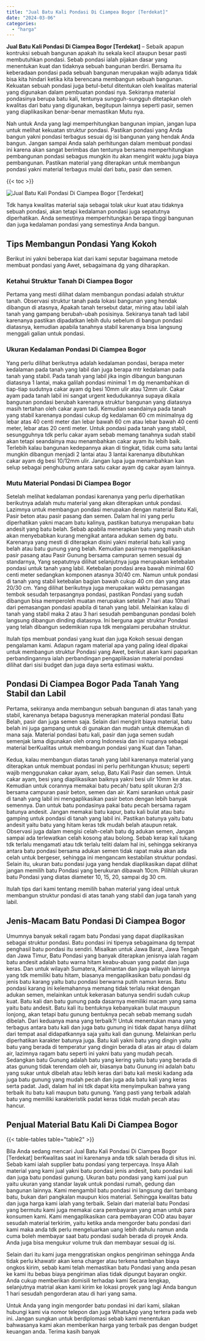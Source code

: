 ```yaml
---
title: "Jual Batu Kali Pondasi Di Ciampea Bogor [Terdekat]"
date: "2024-03-06"
categories: 
  - "harga"
---
```


**Jual Batu Kali Pondasi Di Ciampea Bogor \[Terdekat\]** – Sebaik apapun kontruksi sebuah bangunan apakah itu sekala kecil ataupun besar pasti membutuhkan pondasi. Sebab pondasi ialah pijakan dasar yang menentukan kuat dan tidaknya sebuah bangunan berdiri. Bersama itu keberadaan pondasi pada sebuah bangunan merupakan wajib adanya tidak bisa kita hindari ketika kita berencana membangun sebuah bangunan. Kekuatan sebuah pondasi juga betul-betul ditentukan oleh kwalitas material yang digunakan dalam pembuatan pondasi nya. Sekiranya material pondasinya berupa batu kali, tentunya sungguh-sungguh ditetapkan oleh kwalitas dari batu yang digunakan, begitupun lainnya seperti pasir, semen yang diaplikasikan benar-benar memastikan Mutu nya.

Nah untuk Anda yang lagi memperhitungkan bangunan impian, jangan lupa untuk melihat kekuatan struktur pondasi. Pastikan pondasi yang Anda bangun yakni pondasi terbagus sesuai dg isi bangunan yang hendak Anda bangun. Jangan sampai Anda salah perhitungan dalam membuat pondasi ini karena akan sangat berimbas dan tentunya bersama memperhitungkan pembangunan pondasi sebagus mungkin itu akan mengirit waktu juga biaya pembangunan. Pastikan material yang diterapkan untuk membangun pondasi yakni material terbagus mulai dari batu, pasir dan semen.

{{< toc >}}

![Jual Batu Kali Pondasi Di Ciampea Bogor [Terdekat]](/images/jual-batu-kali-01.png)

Tdk hanya kwalitas material saja sebagai tolak ukur kuat atau tidaknya sebuah pondasi, akan tetapi kedalaman pondasi juga sepatutnya diperhatikan. Anda semestinya memperhitungkan berapa tinggi bangunan dan juga kedalaman pondasi yang semestinya Anda bangun.

## Tips Membangun Pondasi Yang Kokoh

Berikut ini yakni beberapa kiat dari kami seputar bagaimana metode membuat pondasi yang Awet, sebagaimana dg yang diharapkan.

### Ketahui Struktur Tanah Di Ciampea Bogor

Pertama yang mesti dilihat dalam membangun pondasi adalah struktur tanah. Observasi struktur tanah pada lokasi bangunan yang hendak dibangun di atasnya, Apakah tanah tersebut datar, miring atau labil ialah tanah yang gampang berubah-ubah posisinya. Sekiranya tanah tadi labil karenanya pastikan dipadatkan lebih dulu sebelum di bangun pondasi diatasnya, kemudian apabila tanahnya stabil karenanya bisa langsung menggali galian untuk pondasi.

### Ukuran Kedalaman Pondasi Di Ciampea Bogor

Yang perlu dilihat berikutnya adalah kedalaman pondasi, berapa meter kedalaman pada tanah yang labil dan juga berapa mtr kedalaman pada tanah yang stabil. Pada tanah yang labil jika ingin dibangun bangunan diatasnya 1 lantai, maka galilah pondasi minimal 1 m dg menambahkan di tiap-tiap sudutnya cakar ayam dg besi 10mm ulir atau 12mm ulir. Cakar ayam pada tanah labil ini sangat urgent kedudukannya supaya dikala bangunan pondasi berubah karenanya struktur bangunan yang diatasnya masih tertahan oleh cakar ayam tadi. Kemudian seandainya pada tanah yang stabil karenanya pondasi cukup dg kedalaman 60 cm minimalnya dg lebar atas 40 centi meter dan lebar bawah 60 cm atau lebar bawah 40 centi meter, lebar atas 20 centi meter. Untuk pondasi pada tanah yang stabil, sesungguhnya tdk perlu cakar ayam sebab memang tanahnya sudah stabil akan tetapi seandainya mau menambahkan cakar ayam itu lebih baik. Terlebih kalau bangunan kedepannya akan di tingkat, tidak cuma satu lantai mungkin dibangun menjadi 2 lantai atau 3 lantai karenanya dibutuhkan cakar ayam dg besi 10/12mm ulir. Jangan lupa juga menambahkan kan selup sebagai penghubung antara satu cakar ayam dg cakar ayam lainnya.

### Mutu Material Pondasi Di Ciampea Bogor

Setelah melihat kedalaman pondasi karenanya yang perlu diperhatikan berikutnya adalah mutu material yang akan diterapkan untuk pondasi. Lazimnya untuk membangun pondasi merupakan dengan material Batu Kali, Pasir beton atau pasir pasang dan semen. Dalam hal ini yang perlu diperhatikan yakni macam batu kalinya, pastikan batunya merupakan batu andesit yang batu belah. Sebab apabila menerapkan batu yang masih utuh akan menyebabkan kurang mengikat antara adukan semen dg batu. Karenanya yang mesti di diterapkan disini yakni material batu kali yang belah atau batu gunung yang belah. Kemudian pasirnya mengaplikasikan pasir pasang atau Pasir Gunung bersama campuran semen sesuai dg standarnya, Yang sepatutnya dilihat selanjutnya juga merupakan ketebalan pondasi untuk tanah yang labil. Ketebalan pondasi area bawah minimal 60 centi meter sedangkan komponen atasnya 30/40 cm. Namun untuk pondasi di tanah yang stabil ketebalan bagian bawah cukup 40 cm dan yang atas 20/30 cm. Yang dilihat berikutnya juga merupakan waktu pemasangan tembok sesudah terpasangnya pondasi, pastikan Pondasi yang sudah dibangun bisa memperoleh muatan merupakan setelah 7 hari atau 10hari dari pemasangan pondasi apabila di tanah yang labil. Melainkan kalau di tanah yang stabil maka 2 atau 3 hari sesudah pembangunan pondasi boleh langsung dibangun dinding diatasnya. Ini berguna agar struktur Pondasi yang telah dibangun sedemikian rupa tdk mengalami perubahan struktur.

Itulah tips membuat pondasi yang kuat dan juga Kokoh sesuai dengan pengalaman kami. Adapun ragam material apa yang paling ideal dipakai untuk membangun struktur Pondasi yang Awet, berikut akan kami paparkan perbandingannya ialah perbandingan pengaplikasian material pondasi dilihat dari sisi budget dan juga daya serta estimasi waktu.

## Pondasi Di Ciampea Bogor Pada Tanah Yang Stabil dan Labil

Pertama, sekiranya anda membangun sebuah bangunan di atas tanah yang stabil, karenanya betapa bagusnya menerapkan material pondasi Batu Belah, pasir dan juga semen saja. Selain dari mengirit biaya material, batu belah ini juga gampang untuk di gunakan dan mudah untuk ditemukan di mana saja. Material pondasi batu kali, pasir dan juga semen sudah semenjak lama digunakan oleh orang Indonesia dan ini rupanya sebagai material berKualitas untuk membangun pondasi yang Kuat dan Tahan.

Kedua, kalau membangun diatas tanah yang labil karenanya material yang diterapkan untuk membuat pondasi ini perlu perhitungan khusus; seperti wajib menggunakan cakar ayam, selup, Batu Kali Pasir dan semen. Untuk cakar ayam, besi yang diaplikasikan baiknya yakni besi ulir 10mm ke atas. Kemudian untuk corannya memakai batu pecah/ batu split ukuran 2/3 bersama campuran pasir beton, semen dan air. Kami sarankan untuk pasir di tanah yang labil ini mengaplikasikan pasir beton dengan lebih banyak semennya. Dan untuk batu pondasinya pakai batu pecah bersama ragam batunya andesit. Jangan memakai batu kapur, batu kali bulat atau batu gamping untuk pondasi di tanah yang labil ini. Pastikan batunya yaitu batu andesit yaitu batu yang hitam keras tdk mudah belah ataupun retak. Observasi juga dalam mengisi celah-celah batu dg adukan semen, Jangan sampai ada terlewatkan celah kosong atau bolong. Sebab kerap kali tukang tdk terlalu mengamati atau tdk terlalu teliti dalam hal ini, sehingga sekiranya antara batu pondasi bersama adukan semen tidak rapat maka akan ada celah untuk bergeser, sehingga ini mengancam kestabilan struktur pondasi. Selain itu, ukuran batu pondasi juga yang hendak diaplikasikan dapat dilihat jangan memilih batu Pondasi yang berukuran dibawah 10cm. Pilihlah ukuran batu Pondasi yang diatas diameter 10, 15, 20, sampai dg 30 cm.

Itulah tips dari kami tentang memilih bahan material yang ideal untuk membangun struktur pondasi di atas tanah yang stabil dan juga tanah yang labil.

## Jenis-Macam Batu Pondasi Di Ciampea Bogor

Umumnya banyak sekali ragam batu Pondasi yang dapat diaplikasikan sebagai struktur pondasi. Batu pondasi ini tipenya sebagaimana dg tempat penghasil batu pondasi itu sendiri. Misalkan untuk Jawa Barat, Jawa Tengah dan Jawa Timur, Batu Pondasi yang banyak diterapkan jenisnya ialah ragam batu andesit adalah batu warna hitam keabu-abuan yang padat dan juga keras. Dan untuk wilayah Sumatera, Kalimantan dan juga wilayah lainnya yang tdk memiliki batu hitam, biasanya mengaplikasikan batu pondasi dg jenis batu karang yaitu batu pondasi berwarna putih namun keras. Batu pondasi karang ini kelemahannya memang tidak terlalu rekat dengan adukan semen, melainkan untuk kekerasan batunya sendiri sudah cukup kuat. Batu kali dan batu gunung pada dasarnya memiliki macam yang sama yaitu batu andesit. Batu kali itu bentuknya kebanyakan bulat maupun lonjong, akan tetapi batu gunung bentuknya pecah sebab memang sudah dibelah. Dari keduanya mana yang terbaik?! Untuk menentukan mana yang terbagus antara batu kali dan juga batu gunung ini tidak dapat hanya dilihat dari tempat asal didapatkannya saja yaitu kali dan gunung. Melainkan perlu diperhatikan karakter batunya juga. Batu kali yakni batu yang dingin yaitu batu yang berada di temperatur yang dingin berada di atas air atau di dalam air, lazimnya ragam batu seperti ini yakni batu yang mudah pecah. Sedangkan batu Gunung adalah batu yang kering yaitu batu yang berada di atas gunung tidak terendam oleh air, biasanya batu Gunung ini adalah batu yang sukar untuk dibelah atau lebih keras dari batu kali meski kadang ada juga batu gunung yang mudah pecah dan juga ada batu kali yang keras serta padat. Jadi, dalam hal ini tdk dapat kita menyimpulkan bahwa yang terbaik itu batu kali maupun batu gunung. Yang pasti yang terbaik adalah batu yang memiliki karakteristik padat keras tidak mudah pecah atau hancur.

## Penjual Material Batu Kali Di Ciampea Bogor

{{< table-tables table="table2" >}}

Bila Anda sedang mencari Jual Batu Kali Pondasi Di Ciampea Bogor \[Terdekat\] berKwalitas saat ini karenanya anda tdk salah berada di situs ini. Sebab kami ialah supplier batu pondasi yang terpercaya. Insya Allah material yang kami jual yakni batu pondasi jenis andesit, batu pondasi kali dan juga batu pondasi gunung. Ukuran batu pondasi yang kami jual pun yaitu ukuran yang standar layak untuk pondasi rumah, gedung dan bangunan lainnya. Kami mengambil batu pondasi ini langsung dari tambang batu, bukan dari pangkalan maupun kios material. Sehingga kwalitas batu dan juga harga kami ialah yang terbaik. Selain dari material batu Pondasi yang bermutu kami juga memakai cara pembayaran yang aman untuk para konsumen kami. Kami mengaplikasikan cara pembayaran COD atau bayar sesudah material terkirim, yaitu ketika anda mengorder batu pondasi dari kami maka anda tdk perlu mengeluarkan uang lebih dahulu namun anda cuma boleh membayar saat batu pondasi sudah berada di proyek Anda. Anda juga bisa mengukur volume truk dan membayar sesuai dg isi.

Selain dari itu kami juga menggratiskan ongkos pengiriman sehingga Anda tidak perlu khawatir akan kena charger atau terkena tambahan biaya ongkos kirim, sebab kami telah memastikan batu Pondasi yang anda pesan ke kami itu bebas biaya pengiriman alias tidak dipungut bayaran ongkir. Anda cukup memberikan domisili terhadap kami Secara lengkap, selanjutnya matrial akan kami kirim ke lokasi proyek yang lagi Anda bangun 1 hari sesudah pengorderan atau di hari yang sama.

Untuk Anda yang ingin mengorder batu pondasi ini dari kami, silakan hubungi kami via nomor telepon dan juga WhatsApp yang tertera pada web ini. Jangan sungkan untuk berdiplomasi sebab kami menentukan bahwasanya kami akan memberikan harga yang terbaik pas dengan budget keuangan anda. Terima kasih banyak
